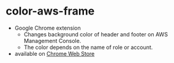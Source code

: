 # color-aws-frame
- Google Chrome extension
  - Changes background color of header and footer on AWS Management Console.
  - The color depends on the name of role or account.
- available on [Chrome Web Store](https://chrome.google.com/webstore/detail/colorawsframe/egnkjmppojiamgimoclpjopdohjejbjf)
